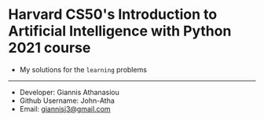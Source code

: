 # Harvard CS50's Introduction to Artificial Intelligence with Python 2021 course

* My solutions for the `learning` problems

- - -

* Developer: Giannis Athanasiou
* Github Username: John-Atha
* Email: giannisj3@gmail.com


